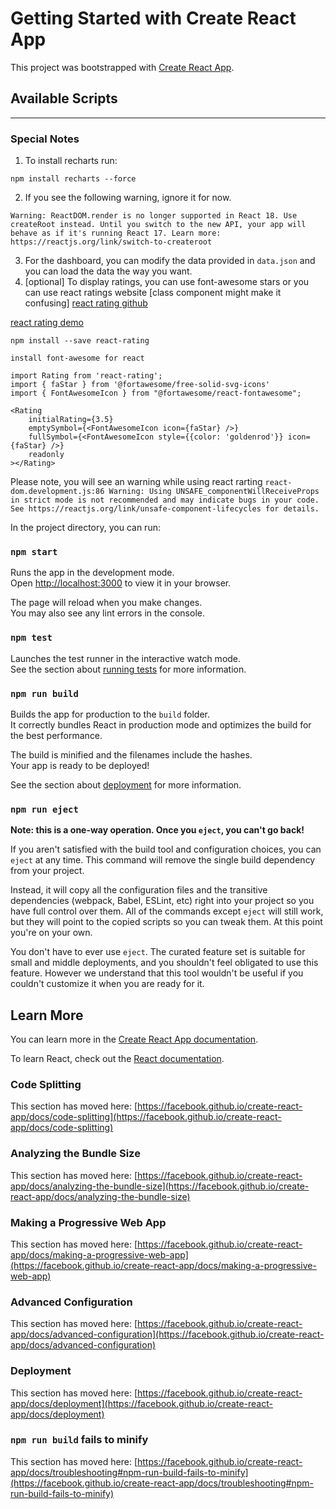 # Getting Started with Create React App

This project was bootstrapped with [Create React App](https://github.com/facebook/create-react-app).

## Available Scripts

---

### Special Notes

1. To install recharts run:

```
npm install recharts --force
```

2. If you see the following warning, ignore it for now.

`Warning: ReactDOM.render is no longer supported in React 18. Use createRoot instead. Until you switch to the new API, your app will behave as if it's running React 17. Learn more: https://reactjs.org/link/switch-to-createroot`

3. For the dashboard, you can modify the data provided in `data.json` and you can load the data the way you want.
4. [optional] To display ratings, you can use font-awesome stars or you can use react ratings website [class component might make it confusing] [react rating github](https://github.com/dreyescat/react-rating)

[react rating demo](https://dreyescat.github.io/react-rating/)

```
npm install --save react-rating
```

```
install font-awesome for react
```

```
import Rating from 'react-rating';
import { faStar } from '@fortawesome/free-solid-svg-icons'
import { FontAwesomeIcon } from "@fortawesome/react-fontawesome";

<Rating
    initialRating={3.5}
    emptySymbol={<FontAwesomeIcon icon={faStar} />}
    fullSymbol={<FontAwesomeIcon style={{color: 'goldenrod'}} icon={faStar} />}
    readonly
></Rating>
```

Please note, you will see an warning while using react rarting
`react-dom.development.js:86 Warning: Using UNSAFE_componentWillReceiveProps in strict mode is not recommended and may indicate bugs in your code. See https://reactjs.org/link/unsafe-component-lifecycles for details.`

In the project directory, you can run:

### `npm start`

Runs the app in the development mode.\
Open [http://localhost:3000](http://localhost:3000) to view it in your browser.

The page will reload when you make changes.\
You may also see any lint errors in the console.

### `npm test`

Launches the test runner in the interactive watch mode.\
See the section about [running tests](https://facebook.github.io/create-react-app/docs/running-tests) for more information.

### `npm run build`

Builds the app for production to the `build` folder.\
It correctly bundles React in production mode and optimizes the build for the best performance.

The build is minified and the filenames include the hashes.\
Your app is ready to be deployed!

See the section about [deployment](https://facebook.github.io/create-react-app/docs/deployment) for more information.

### `npm run eject`

**Note: this is a one-way operation. Once you `eject`, you can't go back!**

If you aren't satisfied with the build tool and configuration choices, you can `eject` at any time. This command will remove the single build dependency from your project.

Instead, it will copy all the configuration files and the transitive dependencies (webpack, Babel, ESLint, etc) right into your project so you have full control over them. All of the commands except `eject` will still work, but they will point to the copied scripts so you can tweak them. At this point you're on your own.

You don't have to ever use `eject`. The curated feature set is suitable for small and middle deployments, and you shouldn't feel obligated to use this feature. However we understand that this tool wouldn't be useful if you couldn't customize it when you are ready for it.

## Learn More

You can learn more in the [Create React App documentation](https://facebook.github.io/create-react-app/docs/getting-started).

To learn React, check out the [React documentation](https://reactjs.org/).

### Code Splitting

This section has moved here: [https://facebook.github.io/create-react-app/docs/code-splitting](https://facebook.github.io/create-react-app/docs/code-splitting)

### Analyzing the Bundle Size

This section has moved here: [https://facebook.github.io/create-react-app/docs/analyzing-the-bundle-size](https://facebook.github.io/create-react-app/docs/analyzing-the-bundle-size)

### Making a Progressive Web App

This section has moved here: [https://facebook.github.io/create-react-app/docs/making-a-progressive-web-app](https://facebook.github.io/create-react-app/docs/making-a-progressive-web-app)

### Advanced Configuration

This section has moved here: [https://facebook.github.io/create-react-app/docs/advanced-configuration](https://facebook.github.io/create-react-app/docs/advanced-configuration)

### Deployment

This section has moved here: [https://facebook.github.io/create-react-app/docs/deployment](https://facebook.github.io/create-react-app/docs/deployment)

### `npm run build` fails to minify

This section has moved here: [https://facebook.github.io/create-react-app/docs/troubleshooting#npm-run-build-fails-to-minify](https://facebook.github.io/create-react-app/docs/troubleshooting#npm-run-build-fails-to-minify)
